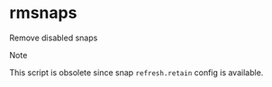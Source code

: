 # rmsnaps
Remove disabled snaps

> [!NOTE]
> This script is obsolete since snap `refresh.retain` config is available.
